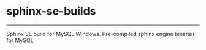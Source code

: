 # sphinx-se-builds
---------------------------------------------------

Sphinx SE build for MySQL Windows. Pre-compiled sphinx engine binaries for MySQL